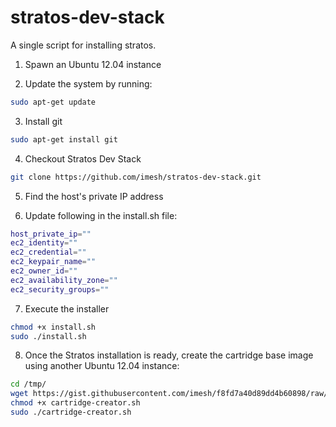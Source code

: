 stratos-dev-stack
=================

A single script for installing stratos.

1. Spawn an Ubuntu 12.04 instance

2. Update the system by running:
```bash
sudo apt-get update
```

3. Install git
```bash
sudo apt-get install git
```

4. Checkout Stratos Dev Stack
```bash
git clone https://github.com/imesh/stratos-dev-stack.git
```

5. Find the host's private IP address

6. Update following in the install.sh file:
```bash
host_private_ip=""
ec2_identity=""
ec2_credential=""
ec2_keypair_name=""
ec2_owner_id=""
ec2_availability_zone=""
ec2_security_groups=""
```

7. Execute the installer
```bash
chmod +x install.sh
sudo ./install.sh
```

8. Once the Stratos installation is ready, create the cartridge base image using another Ubuntu 12.04 instance:
```bash
cd /tmp/
wget https://gist.githubusercontent.com/imesh/f8fd7a40d89dd4b60898/raw/48087c76b853632cf12474ba909bc355fe861666/cartridge-creator.sh
chmod +x cartridge-creator.sh
sudo ./cartridge-creator.sh
```